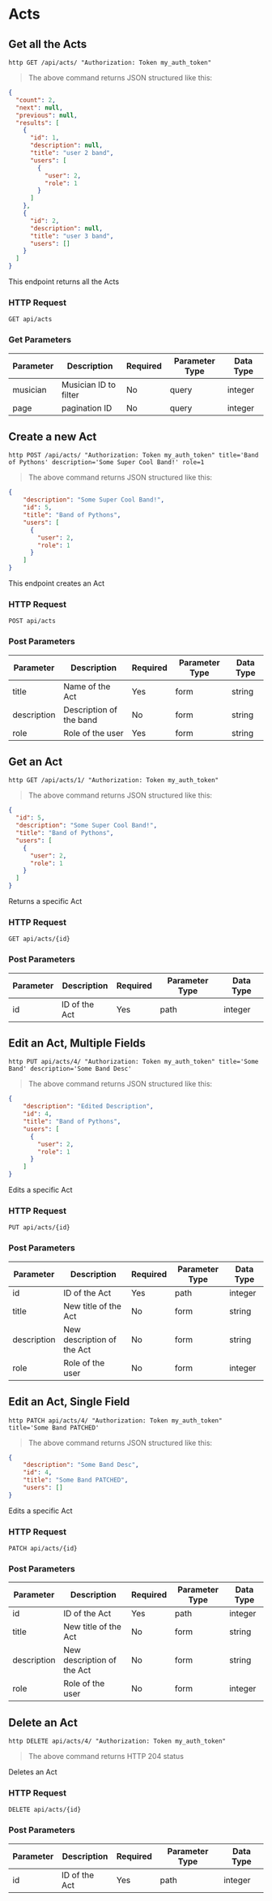 # Acts

## Get all the Acts

```shell
http GET /api/acts/ "Authorization: Token my_auth_token"
```

> The above command returns JSON structured like this:

```json
{
  "count": 2,
  "next": null,
  "previous": null,
  "results": [
    {
      "id": 1,
      "description": null,
      "title": "user 2 band",
      "users": [
        {
          "user": 2,
          "role": 1
        }
      ]
    },
    {
      "id": 2,
      "description": null,
      "title": "user 3 band",
      "users": []
    }
  ]
}
```

This endpoint returns all the Acts

### HTTP Request

`GET api/acts`

### Get Parameters

Parameter | Description | Required | Parameter Type | Data Type
--------- | ----------- | -------- | -------------- | ---------
musician | Musician ID to filter | No | query | integer
page | pagination ID | No | query | integer

## Create a new Act

```shell
http POST /api/acts/ "Authorization: Token my_auth_token" title='Band of Pythons' description='Some Super Cool Band!' role=1
```

> The above command returns JSON structured like this:

```json
{
    "description": "Some Super Cool Band!",
    "id": 5,
    "title": "Band of Pythons",
    "users": [
      {
        "user": 2,
        "role": 1
      }
    ]
}
```

This endpoint creates an Act

### HTTP Request

`POST api/acts`

### Post Parameters

Parameter | Description | Required | Parameter Type | Data Type
--------- | ----------- | -------- | -------------- | ---------
title | Name of the Act | Yes | form | string
description | Description of the band | No | form | string
role | Role of the user | Yes | form | string

## Get an Act

```shell
http GET /api/acts/1/ "Authorization: Token my_auth_token"
```

> The above command returns JSON structured like this:

```json
{
  "id": 5,
  "description": "Some Super Cool Band!",
  "title": "Band of Pythons",
  "users": [
    {
      "user": 2,
      "role": 1
    }
  ]
}
```

Returns a specific Act

### HTTP Request

`GET api/acts/{id}`

### Post Parameters

Parameter | Description | Required | Parameter Type | Data Type
--------- | ----------- | -------- | -------------- | ---------
id | ID of the Act | Yes | path | integer

## Edit an Act, Multiple Fields

```shell
http PUT api/acts/4/ "Authorization: Token my_auth_token" title='Some Band' description='Some Band Desc'
```

> The above command returns JSON structured like this:

```json
{
    "description": "Edited Description",
    "id": 4,
    "title": "Band of Pythons",
    "users": [
      {
        "user": 2,
        "role": 1
      }
    ]
}
```

Edits a specific Act

### HTTP Request

`PUT api/acts/{id}`

### Post Parameters

Parameter | Description | Required | Parameter Type | Data Type 
--------- | ----------- | -------- | -------------- | ---------
id | ID of the Act | Yes | path | integer
title | New title of the Act | No | form | string
description | New description of the Act | No | form | string
role | Role of the user | No | form | integer


## Edit an Act, Single Field

```shell
http PATCH api/acts/4/ "Authorization: Token my_auth_token" title='Some Band PATCHED'
```

> The above command returns JSON structured like this:

```json
{
    "description": "Some Band Desc",
    "id": 4,
    "title": "Some Band PATCHED",
    "users": []
}
```

Edits a specific Act

### HTTP Request

`PATCH api/acts/{id}`

### Post Parameters

Parameter | Description | Required | Parameter Type | Data Type
--------- | ----------- | -------- | -------------- | -----------
id | ID of the Act | Yes | path | integer
title | New title of the Act | No | form | string
description | New description of the Act | No | form | string
role | Role of the user | No | form | integer

## Delete an Act

```shell
http DELETE api/acts/4/ "Authorization: Token my_auth_token"
```

> The above command returns HTTP 204 status

Deletes an Act

### HTTP Request

`DELETE api/acts/{id}`

### Post Parameters

Parameter | Description | Required | Parameter Type | Data Type
--------- | ----------- | -------- | -------------- | ---------
id | ID of the Act | Yes | path | integer
